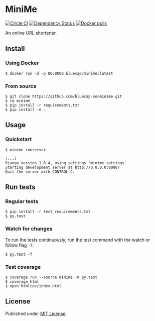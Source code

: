 # MiniMe

[![Circle CI](https://img.shields.io/circleci/project/bluecap-se/minime.svg?style=flat-square)](https://circleci.com/gh/bluecap-se/minime)
[![Dependency Status](https://img.shields.io/gemnasium/bluecap-se/minime.svg?style=flat-square)](https://gemnasium.com/bluecap-se/minime)
[![Docker pulls](https://img.shields.io/docker/pulls/bluecap/minime.svg?style=flat-square)](https://registry.hub.docker.com/u/bluecap/minime/)

An online URL shortener.

## Install

### Using Docker

```console
$ docker run -d -p 80:8000 bluecap/minime:latest
```

### From source

```console
$ git clone https://github.com/bluecap-se/minime.git
$ cd minime
$ pip install -r requirements.txt
$ pip install -e .
```

## Usage

### Quickstart

```console
$ minime runserver

[...]
Django version 1.8.4, using settings 'minime.settings'
Starting development server at http://0.0.0.0:8000/
Quit the server with CONTROL-C.
```


## Run tests

### Regular tests

```console
$ pip install -r test_requirements.txt
$ py.test
```

### Watch for changes

To run the tests continuously, run the test command with the watch or follow flag `-f`:

```console
$ py.test -f
```

### Test coverage

```console
$ coverage run --source minime -m py.test
$ coverage html
$ open htmlcov/index.html
```

## License

Published under [MIT License](https://github.com/bluecap-se/minime/blob/master/LICENSE).
